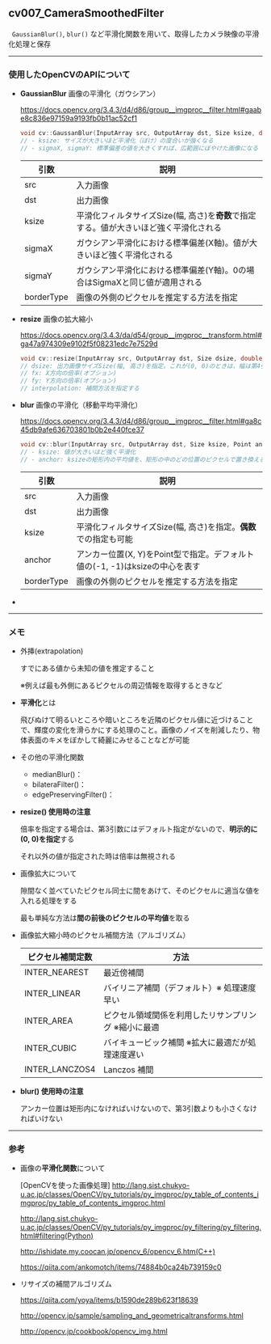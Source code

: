 ## cv007_CameraSmoothedFilter
`` GaussianBlur()``, ``blur()`` など平滑化関数を用いて、取得したカメラ映像の平滑化処理と保存

---
### 使用したOpenCVのAPIについて

- **GaussianBlur**
  画像の平滑化（ガウシアン）

  https://docs.opencv.org/3.4.3/d4/d86/group__imgproc__filter.html#gaabe8c836e97159a9193fb0b11ac52cf1

  ```C++
  void cv::GaussanBlur(InputArray src, OutputArray dst, Size ksize, double sigmaX, double sigmaY = 0, int borderType = BORDER_DEFUALT)
  // - ksize: サイズが大きいほど平滑化（ぼけ）の度合いが強くなる
  // - sigmaX, sigmaY: 標準偏差の値を大きくすれば、広範囲にぼやけた画像になる
  ```

  | 引数       | 説明                                                         |
  | ---------- | ------------------------------------------------------------ |
  | src        | 入力画像                                                     |
  | dst        | 出力画像                                                     |
  | ksize      | 平滑化フィルタサイズSize(幅, 高さ)を**奇数**で指定する。値が大きいほど強く平滑化される |
  | sigmaX     | ガウシアン平滑化における標準偏差(X軸)。値が大きいほど強く平滑化される |
  | sigmaY     | ガウシアン平滑化における標準偏差(Y軸)。0の場合はSigmaXと同じ値が適用される |
  | borderType | 画像の外側のピクセルを推定する方法を指定                     |




- **resize**
  画像の拡大縮小

  https://docs.opencv.org/3.4.3/da/d54/group__imgproc__transform.html#ga47a974309e9102f5f08231edc7e7529d

  ```C++
  void cv::resize(InputArray src, OutputArray dst, Size dsize, double fx = 0, double fy = 0, int interpolation = INTER_LINEAR)
  // dsize: 出力画像サイズSize(幅, 高さ)を指定。これが(0, 0)のときは、幅は第4引数x第1引数の元画像の幅、高さは第5引数x元の高さから算出される
  // fx: X方向の倍率(オプション)
  // fy: Y方向の倍率(オプション)
  // interpolation: 補間方法を指定する
  ```



- **blur**
  画像の平滑化（移動平均平滑化）

  https://docs.opencv.org/3.4.3/d4/d86/group__imgproc__filter.html#ga8c45db9afe636703801b0b2e440fce37

  ```C++
  void cv::blur(InputArray src, OutputArray dst, Size ksize, Point anchor = Point(-1, -1), int borderType = BORDER_DEFUALT)
  // - ksize: 値が大きいほど強く平滑化
  // - anchor: ksizeの矩形内の平均値を、矩形の中のどの位置のピクセルで置き換えるかを指定する
  ```

  | 引数       | 説明                                                         |
  | ---------- | ------------------------------------------------------------ |
  | src        | 入力画像                                                     |
  | dst        | 出力画像                                                     |
  | ksize      | 平滑化フィルタサイズSize(幅, 高さ)を指定。**偶数**での指定も可能 |
  | anchor     | アンカー位置(X, Y)をPoint型で指定。デフォルト値の(-1, -1)はksizeの中心を表す |
  | borderType | 画像の外側のピクセルを推定する方法を指定                     |




- 

---
### メモ

- 外挿(extrapolation)

  すでにある値から未知の値を推定すること

  ※例えば最も外側にあるピクセルの周辺情報を取得するときなど

- **平滑化**とは

  飛びぬけて明るいところや暗いところを近隣のピクセル値に近づけることで、輝度の変化を滑らかにする処理のこと。画像のノイズを削減したり、物体表面のキメをぼかして綺麗にみせることなどが可能

- その他の平滑化関数

  - medianBlur()：
  - bilateraFilter()：
  - edgePreservingFilter()：

- **resize() 使用時の注意**

  倍率を指定する場合は、第3引数にはデフォルト指定がないので、**明示的に(0, 0)を指定**する

  それ以外の値が指定された時は倍率は無視される

- 画像拡大について

  隙間なく並べていたピクセル同士に間をあけて、そのピクセルに適当な値を入れる処理をする

  最も単純な方法は**間の前後のピクセルの平均値**を取る

- 画像拡大縮小時のピクセル補間方法（アルゴリズム）

  | ピクセル補間定数 | 方法                                                 |
  | ---------------- | ---------------------------------------------------- |
  | INTER_NEAREST    | 最近傍補間                                           |
  | INTER_LINEAR     | バイリニア補間（デフォルト）※ 処理速度早い           |
  | INTER_AREA       | ピクセル領域関係を利用したリサンプリング ※縮小に最適 |
  | INTER_CUBIC      | バイキュービック補間 ※拡大に最適だが処理速度遅い     |
  | INTER_LANCZOS4   | Lanczos 補間                                         |

- **blur() 使用時の注意**

  アンカー位置は矩形内になければいけないので、第3引数よりも小さくなければいけない

---
### 参考

- 画像の**平滑化関数**について

  [OpenCVを使った画像処理]
  http://lang.sist.chukyo-u.ac.jp/classes/OpenCV/py_tutorials/py_imgproc/py_table_of_contents_imgproc/py_table_of_contents_imgproc.html

  http://lang.sist.chukyo-u.ac.jp/classes/OpenCV/py_tutorials/py_imgproc/py_filtering/py_filtering.html#filtering(Python)

  http://ishidate.my.coocan.jp/opencv_6/opencv_6.htm(C++)

  https://qiita.com/ankomotch/items/74884b0ca24b739159c0

- リサイズの補間アルゴリズム

  https://qiita.com/yoya/items/b1590de289b623f18639

  http://opencv.jp/sample/sampling_and_geometricaltransforms.html

  http://opencv.jp/cookbook/opencv_img.html
